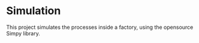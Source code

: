 # Simulation
This project simulates the processes inside a factory, using the opensource Simpy library. 